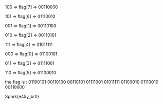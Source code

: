 100 => flag[7] => 00110000

101 => flag[6] => 01110010

001 => flag[1] => 00110100

010 => flag[2] => 00110101

111 => flag[4] => 01011111

000 => flag[0] => 01100101

011 => flag[3] => 01111001

110 => flag[5] => 01100010

the flag is : 01100101 00110100 00110101 01111001 01011111 01100010 01110010 00110000

Spark{e45y_br0}
